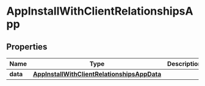 

# AppInstallWithClientRelationshipsApp


## Properties

| Name | Type | Description | Notes |
|------------ | ------------- | ------------- | -------------|
|**data** | [**AppInstallWithClientRelationshipsAppData**](AppInstallWithClientRelationshipsAppData.md) |  |  [optional] |



